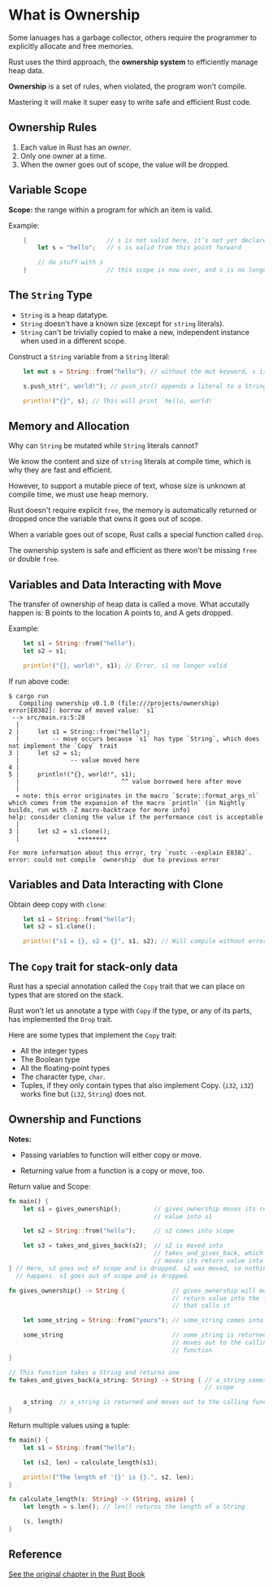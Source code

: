 # What is Ownership

Some lanuages has a garbage collector, others require the programmer to explicitly allocate and free memories.

Rust uses the third approach, the **ownership system** to efficiently manage heap data.

**Ownership** is a set of rules, when violated, the program won't compile.

Mastering it will make it super easy to write safe and efficient Rust code.

## Ownership Rules

1. Each value in Rust has an _owner_.
2. Only one owner at a time.
3. When the owner goes out of scope, the value will be dropped.

## Variable Scope

**Scope:** the range within a program for which an item is valid.

Example:
```rust
    {                      // s is not valid here, it’s not yet declared
        let s = "hello";   // s is valid from this point forward

        // do stuff with s
    }                      // this scope is now over, and s is no longer valid
```

## The `String` Type

- `String` is a heap datatype.
- `String` doesn't have a known size (except for `string` literals).
- `String` can't be trivially copied to make a new, independent instance when used in a different scope.

Construct a `String` variable from a `String` literal:
```rust
    let mut s = String::from("hello"); // without the mut keyword, s is immutable

    s.push_str(", world!"); // push_str() appends a literal to a String

    println!("{}", s); // This will print `hello, world!`
```

## Memory and Allocation

Why can `String` be mutated while `String` literals cannot?

We know the content and size of `string` literals at compile time, which is why they are fast and efficient.

However, to support a mutable piece of text, whose size is unknown at compile time, we must use heap memory.

Rust doesn't require explicit `free`, the memory is automatically returned or dropped once the variable that owns it goes out of scope.

When a variable goes out of scope, Rust calls a special function called `drop`.

The ownership system is safe and efficient as there won't be missing `free` or double `free`.


## Variables and Data Interacting with Move

The transfer of ownership of heap data is called a move.
What accutally happen is: B points to the location A points to, and A gets dropped.

Example:
```rust
    let s1 = String::from("hello");
    let s2 = s1;

    println!("{}, world!", s1); // Error, s1 no longer valid
```

If run above code:
```shell
$ cargo run
   Compiling ownership v0.1.0 (file:///projects/ownership)
error[E0382]: borrow of moved value: `s1`
 --> src/main.rs:5:28
  |
2 |     let s1 = String::from("hello");
  |         -- move occurs because `s1` has type `String`, which does not implement the `Copy` trait
3 |     let s2 = s1;
  |              -- value moved here
4 |
5 |     println!("{}, world!", s1);
  |                            ^^ value borrowed here after move
  |
  = note: this error originates in the macro `$crate::format_args_nl` which comes from the expansion of the macro `println` (in Nightly builds, run with -Z macro-backtrace for more info)
help: consider cloning the value if the performance cost is acceptable
  |
3 |     let s2 = s1.clone();
  |                ++++++++

For more information about this error, try `rustc --explain E0382`.
error: could not compile `ownership` due to previous error
```

## Variables and Data Interacting with Clone

Obtain deep copy with `clone`:
```rust
    let s1 = String::from("hello");
    let s2 = s1.clone();

    println!("s1 = {}, s2 = {}", s1, s2); // Will compile without error
```

## The `Copy` trait for stack-only data

Rust has a special annotation called the `Copy` trait that we can place on types that are stored on the stack.

Rust won’t let us annotate a type with `Copy` if the type, or any of its parts, has implemented the `Drop` trait.

Here are some types that implement the `Copy` trait:

- All the integer types
- The Boolean type
- All the floating-point types
- The character type, `char`.
- Tuples, if they only contain types that also implement Copy. (`i32`, `i32`) works fine but (`i32`, `String`) does not.

## Ownership and Functions

**Notes:** 

- Passing variables to function will either copy or move.

- Returning value from a function is a copy or move, too.

Return value and Scope:
```rust
fn main() {
    let s1 = gives_ownership();         // gives_ownership moves its return
                                        // value into s1

    let s2 = String::from("hello");     // s2 comes into scope

    let s3 = takes_and_gives_back(s2);  // s2 is moved into
                                        // takes_and_gives_back, which also
                                        // moves its return value into s3
} // Here, s3 goes out of scope and is dropped. s2 was moved, so nothing
  // happens. s1 goes out of scope and is dropped.

fn gives_ownership() -> String {             // gives_ownership will move its
                                             // return value into the function
                                             // that calls it

    let some_string = String::from("yours"); // some_string comes into scope

    some_string                              // some_string is returned and
                                             // moves out to the calling
                                             // function
}

// This function takes a String and returns one
fn takes_and_gives_back(a_string: String) -> String { // a_string comes into
                                                      // scope

    a_string  // a_string is returned and moves out to the calling function
}
```

Return multiple values using a tuple:
```rust
fn main() {
    let s1 = String::from("hello");

    let (s2, len) = calculate_length(s1);

    println!("The length of '{}' is {}.", s2, len);
}

fn calculate_length(s: String) -> (String, usize) {
    let length = s.len(); // len() returns the length of a String

    (s, length)
}
```

## Reference

[See the original chapter in the Rust Book](https://doc.rust-lang.org/stable/book/ch04-01-what-is-ownership.html)
